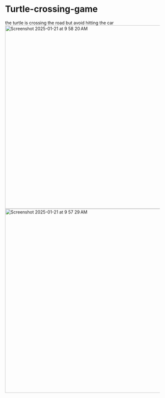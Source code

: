 # Turtle-crossing-game
the turtle is crossing the road but avoid hitting the car
<img width="595" alt="Screenshot 2025-01-21 at 9 58 20 AM" src="https://github.com/user-attachments/assets/98de1c0f-4a00-4cbf-976d-f4107c62c3df" />
<img width="597" alt="Screenshot 2025-01-21 at 9 57 29 AM" src="https://github.com/user-attachments/assets/d1ef4375-e801-4c03-a6d4-3fa03e8f33d2" />
